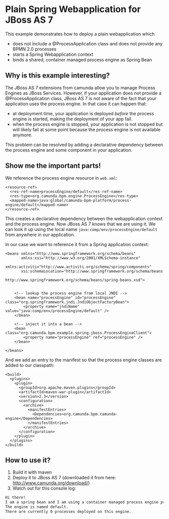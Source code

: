 # Plain Spring Webapplication for JBoss AS 7

This example demonstrates how to deploy a plain webapplication which 

  * does not include a @ProcessApplication class and does not provide any BPMN 2.0 processes
  * starts a Spring Webapplication context
  * binds a shared, container managed process engine as Spring Bean

## Why is this example interesting?

The JBoss AS 7 extensions from camunda allow you to manage Process Engines as JBoss Services. However, if your application does not 
provide a @ProcessApplication class, JBoss AS 7 is not aware of the fact that your application uses the process engine. In that case 
it can happen that:

  * at deployment time, your application is deployed *before* the process engine is started, making the deployment of your app fail.
  * when the process engine is stopped, your application is not stopped but will likely fail at some point because the process engine is not available anymore.

This problem can be resolved by adding a declarative dependency between the process engine and some component in your application.

## Show me the important parts!

We reference the process engine resource in `web.xml`:

    <resource-ref>
      <res-ref-name>processEngine/default</res-ref-name>   
      <res-type>org.camunda.bpm.engine.ProcessEngine</res-type>
      <mapped-name>java:global/camunda-bpm-platform/process-engine/default</mapped-name>    
    </resource-ref>

This creates a declarative dependency between the webapplication context and the process engine. Now JBoss AS 7 knows that we are using it.
We can look it up using the local name `java:comp/env/processEngine/default` from anywhere in our application.

In our case we want to reference it from a Spring application context:

    <beans xmlns="http://www.springframework.org/schema/beans"
           xmlns:xsi="http://www.w3.org/2001/XMLSchema-instance"
           xmlns:activiti="http://www.activiti.org/schema/spring/components"
           xsi:schemaLocation="http://www.springframework.org/schema/beans
                               http://www.springframework.org/schema/beans/spring-beans.xsd">
     
     
        <!-- lookup the process engine from local JNDI -->
        <bean name="processEngine" id="processEngine" class="org.springframework.jndi.JndiObjectFactoryBean">
            <property name="jndiName" value="java:comp/env/processEngine/default" />
        </bean>
     
        <!-- inject it into a bean -->
        <bean class="org.camunda.bpm.example.spring.jboss.ProcessEngineClient">
            <property name="processEngine" ref="processEngine" />
        </bean>
     
    </beans>

And we add an entry to the manifest so that the process engine classes are added to our classpath:

    <build>
      <plugins>
        <plugin>
          <groupId>org.apache.maven.plugins</groupId>
          <artifactId>maven-war-plugin</artifactId>
          <version>2.3</version>
          <configuration>
            <archive>
              <manifestEntries>
                <Dependencies>org.camunda.bpm.camunda-engine</Dependencies>
              </manifestEntries>
            </archive>
          </configuration>
        </plugin>
      </plugins>
    </build>

## How to use it?

  1. Build it with maven
  2. Deploy it to JBoss AS 7 (downloaded it from here: http://www.camunda.org/download/)
  3. Watch out for this console log:

```bash
Hi there!
I am a spring bean and I am using a container managed process engine provided as JBoss Service for all applications to share.
The engine is named default.
There are currently 0 processes deployed on this engine.
```
